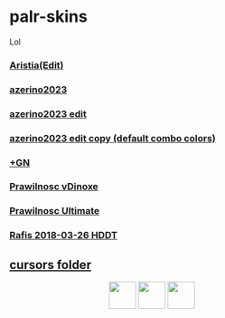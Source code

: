 # palr-skins
Lol
### [Aristia(Edit)](https://palr.s-ul.eu/clFxDobX)

### [azerino2023](https://palr.s-ul.eu/wSXzcX8v)

### [azerino2023 edit](https://palr.s-ul.eu/rvBOiyeK)

### [azerino2023 edit copy (default combo colors)](https://palr.s-ul.eu/XtECnafx)

### [+GN](https://palr.s-ul.eu/5P95abCT)

### [Prawilnosc vDinoxe](https://palr.s-ul.eu/eiZQsDMg)

### [Prawilnosc Ultimate](https://palr.s-ul.eu/xrW8BNpW)

### [Rafis 2018-03-26 HDDT](https://palr.s-ul.eu/kwoV9Z7e)

## [cursors folder](https://palr.s-ul.eu/ImIop9P5)

<p align="center">
<a href="https://osu.ppy.sh/users/15429006"><img src="https://upload.wikimedia.org/wikipedia/commons/thumb/1/1e/Osu%21_Logo_2016.svg/1024px-Osu%21_Logo_2016.svg.png" width="48"></a>
<a href="https://www.youtube.com/@palr8132"><img src="https://upload.wikimedia.org/wikipedia/commons/thumb/d/d1/Youtube-variation.png/640px-Youtube-variation.png" width="48"></a>
<a href="https://www.twitch.tv/ppalr"><img src="https://www.freepnglogos.com/uploads/purple-twitch-logo-png-18.png" width="48"></a>
</p>
